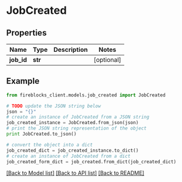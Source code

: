 # JobCreated


## Properties

Name | Type | Description | Notes
------------ | ------------- | ------------- | -------------
**job_id** | **str** |  | [optional] 

## Example

```python
from fireblocks_client.models.job_created import JobCreated

# TODO update the JSON string below
json = "{}"
# create an instance of JobCreated from a JSON string
job_created_instance = JobCreated.from_json(json)
# print the JSON string representation of the object
print JobCreated.to_json()

# convert the object into a dict
job_created_dict = job_created_instance.to_dict()
# create an instance of JobCreated from a dict
job_created_form_dict = job_created.from_dict(job_created_dict)
```
[[Back to Model list]](../README.md#documentation-for-models) [[Back to API list]](../README.md#documentation-for-api-endpoints) [[Back to README]](../README.md)


